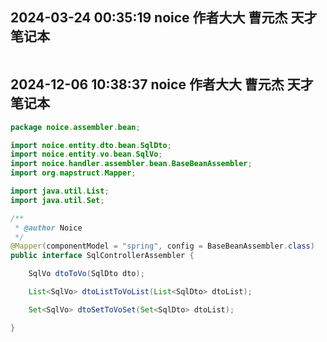 ## 2024-03-24 00:35:19 noice 作者大大 曹元杰 天才 笔记本

```java
```
## 2024-12-06 10:38:37 noice 作者大大 曹元杰 天才 笔记本

```java
package noice.assembler.bean;

import noice.entity.dto.bean.SqlDto;
import noice.entity.vo.bean.SqlVo;
import noice.handler.assembler.bean.BaseBeanAssembler;
import org.mapstruct.Mapper;

import java.util.List;
import java.util.Set;

/**
 * @author Noice
 */
@Mapper(componentModel = "spring", config = BaseBeanAssembler.class)
public interface SqlControllerAssembler {

    SqlVo dtoToVo(SqlDto dto);

    List<SqlVo> dtoListToVoList(List<SqlDto> dtoList);

    Set<SqlVo> dtoSetToVoSet(Set<SqlDto> dtoList);

}
```

